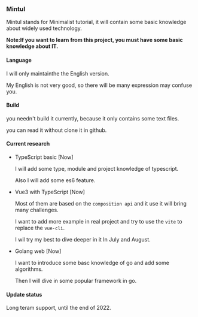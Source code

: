 ### Mintul

Mintul stands for Minimalist tutorial, it will contain some basic knowledge about widely used technology.

**Note:If you want to learn from this project, you must have some basic knowledge about IT.**

#### Language

I will only maintainthe the English version.

My English is not very good, so there will be many expression may confuse you.

#### Build

you needn't build it currently, because it only contains some text files.

you can read it without clone it in github.

#### Current research

* TypeScript basic [Now]

  I will add some type, module and project knowledge of typescript.

  Also I will add some es6 feature.

* Vue3 with TypeScript [Now]

  Most of them are based on the `composition api` and it use it will bring many challenges.

  I want to add more example in real project and try to use the `vite` to replace the `vue-cli`.

  I wil try my best to dive deeper in it In July and August.

* Golang web [Now]

  I want to introduce some basc knowledge of go and add some algorithms.

  Then I will dive in some popular framework in go.

#### Update status

Long teram support, until the end of 2022.

